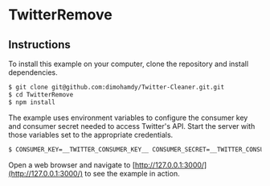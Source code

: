 # TwitterRemove


## Instructions

To install this example on your computer, clone the repository and install
dependencies.

```bash
$ git clone git@github.com:dimohamdy/Twitter-Cleaner.git.git
$ cd TwitterRemove
$ npm install
```

The example uses environment variables to configure the consumer key and
consumer secret needed to access Twitter's API.  Start the server with those
variables set to the appropriate credentials.

```bash
$ CONSUMER_KEY=__TWITTER_CONSUMER_KEY__ CONSUMER_SECRET=__TWITTER_CONSUMER_SECRET__ node server.js
```

Open a web browser and navigate to [http://127.0.0.1:3000/](http://127.0.0.1:3000/)
to see the example in action.
